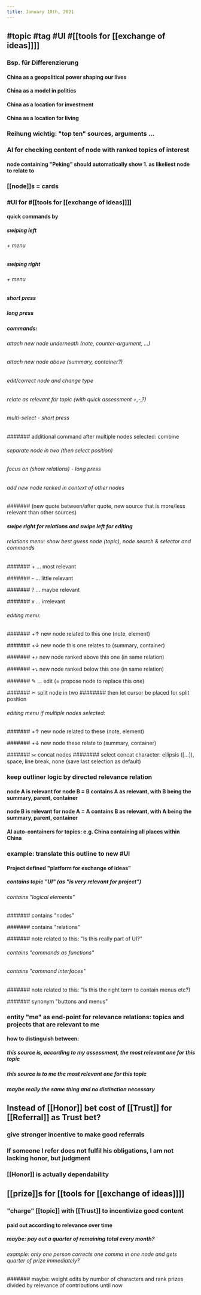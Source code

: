 ```yaml
---
title: January 18th, 2021
---
```


## #topic #tag #UI #[[tools for [[exchange of ideas]]]]
### Bsp. für Differenzierung
#### China as a geopolitical power shaping our lives

#### China as a model in politics

#### China as a location for investment

#### China as a location for living

### Reihung wichtig: "top ten" sources, arguments ...

### AI for checking content of node with ranked topics of interest
#### node containing "Peking" should automatically show 1. as likeliest node to relate to

### [[node]]s = cards

### #UI for #[[tools for [[exchange of ideas]]]]
#### quick commands by 
##### swiping left 
###### + menu

##### swiping right 
###### + menu

##### short press

##### long press

##### commands:
###### attach new node underneath (note, counter-argument, ...)

###### attach new node above (summary, container?)

###### edit/correct node and change type

###### relate as relevant for topic (with quick assessment +,-,?)

###### multi-select - short press
####### additional command after multiple nodes selected: combine

###### separate node in two (then select position)

###### focus on (show relations) - long press

###### add new node ranked in context of other nodes
####### (new quote between/after quote, new source that is more/less relevant than other sources)

##### swipe right for relations and swipe left for editing
###### relations menu: show best guess node (topic), node search & selector and commands 
####### + ... most relevant

####### - ... little relevant

####### ? ... maybe relevant

####### x ... irrelevant

###### editing menu:
####### +↑ new node related to this one (note, element)

####### +↓ new node this one relates to (summary, container)

####### +⤴︎ new node ranked above this one (in same relation)

####### +⤵︎ new node ranked below this one (in same relation)

####### ✎ ... edit (= propose node to replace this one)

####### ✂︎ split node in two 
######## then let cursor be placed for split position

###### editing menu if multiple nodes selected:
####### +↑ new node related to these (note, element)

####### +↓ new node these relate to (summary, container)

####### ⫘ concat nodes
######## select concat character: ellipsis ([...]), space, line break, none (save last selection as default)

### keep outliner logic by directed relevance relation
#### node A is relevant for node B =  B contains A as relevant, with B being the summary, parent, container

#### node B is relevant for node A = A contains B as relevant, with A being the summary, parent, container

#### AI auto-containers for topics: e.g. China containing all places within China

### example: translate this outline to new #UI
#### Project defined "platform for exchange of ideas"
##### contains topic "UI" (as "is very relevant for project")
###### contains "logical elements"
####### contains "nodes"

####### contains "relations"

####### note related to this: "Is this really part of UI?"

###### contains "commands as functions"

###### contains "command interfaces"
####### note related to this: "Is this the right term to contain menus etc?)

####### synonym "buttons and menus"

### entity "me" as end-point for relevance relations: topics and projects that are relevant to me
#### how to distinguish between:
##### this source is, according to my assessment, the most relevant one for this topic

##### this source is to me the most relevant one for this topic

##### maybe really the same thing and no distinction necessary

### 

## Instead of [[Honor]] bet cost of [[Trust]] for [[Referral]] as Trust bet?
### give stronger incentive to make good referrals

### If someone I refer does not fulfil his obligations, I am not lacking honor, but judgment

### [[Honor]] is actually dependability

## [[prize]]s for [[tools for [[exchange of ideas]]]]
### "charge" [[topic]] with [[Trust]] to incentivize good content
#### paid out according to relevance over time
##### maybe: pay out a quarter of remaining total every month?
###### example: only one person corrects one comma in one node and gets quarter of prize immediately?
####### maybe: weight edits by number of characters and rank prizes divided by relevance of contributions until now

## 
